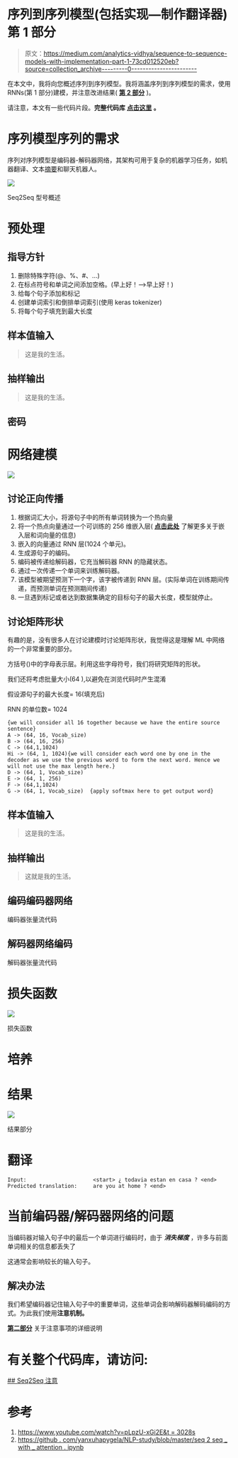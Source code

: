 # 序列到序列模型(包括实现—制作翻译器)第 1 部分

> 原文：<https://medium.com/analytics-vidhya/sequence-to-sequence-models-with-implementation-part-1-73cd012520eb?source=collection_archive---------0----------------------->

在本文中，我将向您概述序列到序列模型。我将涵盖序列到序列模型的需求，使用 RNNs(第 1 部分)建模，并注意改进结果( [**第 2 部分**](https://amaygada.medium.com/sequence-to-sequence-models-with-implementation-make-a-translator-part-2-49dbccd3d7d6) )。

请注意，本文有一些代码片段。**完整代码库** [**点击这里**](https://colab.research.google.com/drive/1Fy5nYokwJR3TDek-yS8QC75WDpV_fDxa) **。**

# 序列模型序列的需求

序列对序列模型是编码器-解码器网络，其架构可用于复杂的机器学习任务，如机器翻译、文本[摘要](https://www.vocabulary.com/dictionary/summarization#:~:text=summarization%20Add%20to%20list%20Share,court%20is%20called%20a%20summation.)和聊天机器人。

![](img/8d04bf4d31f3dbf5c908d393fd35c598.png)

Seq2Seq 型号概述

# 预处理

## 指导方针

1.  删除特殊字符(@、%、#、…)
2.  在标点符号和单词之间添加空格。(早上好！—>早上好！)
3.  给每个句子添加<start>和<end>标记</end></start>
4.  创建单词索引和倒排单词索引(使用 keras tokenizer)
5.  将每个句子填充到最大长度

## 样本值输入

> 这是我的生活。

## 抽样输出

> 这是我的生活。

## 密码

# 网络建模

![](img/b62a7c819e58922479643a836bd4c13f.png)

## 讨论正向传播

1.  根据词汇大小，将源句子中的所有单词转换为一个热向量
2.  将一个热点向量通过一个可训练的 256 维嵌入层( [**点击此处**](/analytics-vidhya/a-mathematical-dive-into-word-embeddings-5c06f2fd9bbe) 了解更多关于嵌入层和词向量的信息)
3.  嵌入的向量通过 RNN 层(1024 个单元)。
4.  生成源句子的编码。
5.  编码被传递给解码器，它充当解码器 RNN 的隐藏状态。
6.  通过一次传递一个单词来训练解码器。
7.  该模型被期望预测下一个字，该字被传递到 RNN 层。(实际单词在训练期间传递，而预测单词在预测期间传递)
8.  一旦遇到<end>标记或者达到数据集确定的目标句子的最大长度，模型就停止。</end>

## 讨论矩阵形状

有趣的是，没有很多人在讨论建模时讨论矩阵形状，我觉得这是理解 ML 中网络的一个非常重要的部分。

方括号()中的字母表示层。利用这些字母符号，我们将研究矩阵的形状。

我们还将考虑批量大小(64 ),以避免在浏览代码时产生混淆

假设源句子的最大长度= 16(填充后)

RNN 的单位数= 1024

```
{we will consider all 16 together because we have the entire source sentence}
A -> (64, 16, Vocab_size)
B -> (64, 16, 256)
C -> (64,1,1024)
Hi -> (64, 1, 1024){we will consider each word one by one in the decoder as we use the previous word to form the next word. Hence we will not use the max length here.}
D -> (64, 1, Vocab_size)
E -> (64, 1, 256)
F -> (64,1,1024)
G -> (64, 1, Vocab_size)  {apply softmax here to get output word}
```

## 样本值输入

> 这是我的生活。

## 抽样输出

> <start>这就是我的生活。</start>

## 编码编码器网络

编码器张量流代码

## 解码器网络编码

解码器张量流代码

# 损失函数

![](img/f1c86d2b2a635ec095e8a4d9729d1008.png)

损失函数

# 培养

# 结果

![](img/e5287362707ea36ae6da2df69d0eb7aa.png)

结果部分

# 翻译

```
Input:                     <start> ¿ todavia estan en casa ? <end> 
Predicted translation:     are you at home ? <end>
```

# 当前编码器/解码器网络的问题

当编码器对输入句子中的最后一个单词进行编码时，由于 ***消失梯度*** ，许多与前面单词相关的信息都丢失了

这通常会影响较长的输入句子。

## 解决办法

我们希望编码器记住输入句子中的重要单词，这些单词会影响解码器解码编码的方式。为此我们使用**注意机制。**

[**第二部分**](https://amaygada.medium.com/sequence-to-sequence-models-with-implementation-make-a-translator-part-2-49dbccd3d7d6) 关于注意事项的详细说明

# 有关整个代码库，请访问:

[](https://colab.research.google.com/drive/1Fy5nYokwJR3TDek-yS8QC75WDpV_fDxa) [## Seq2Seq 注意](https://colab.research.google.com/drive/1Fy5nYokwJR3TDek-yS8QC75WDpV_fDxa) 

# 参考

1.  [https://www.youtube.com/watch?v=pLpzU-xGi2E&t = 3028s](https://www.youtube.com/watch?v=pLpzU-xGi2E&t=3028s)
2.  [https://github . com/yanxuhapygela/NLP-study/blob/master/seq 2 seq _ with _ attention . ipynb](https://github.com/YanXuHappygela/NLP-study/blob/master/seq2seq_with_attention.ipynb)